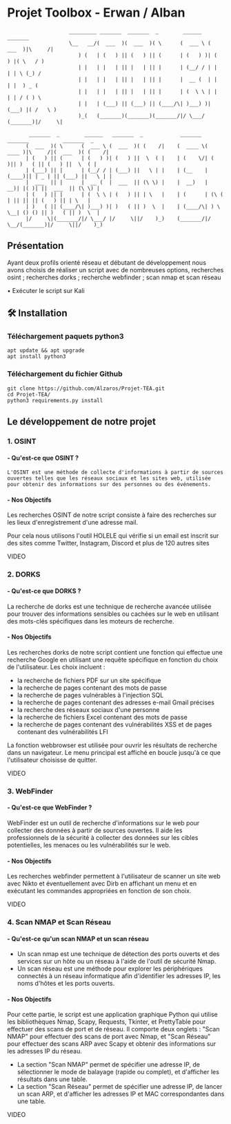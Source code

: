 # Projet Toolbox - Erwan / Alban




                        _________ _______  _______  _        ______   _______                           
                        \__   __/(  ___  )(  ___  )( \      (  ___ \ (  ___  )|\     /|                 
                           ) (   | (   ) || (   ) || (      | (   ) )| (   ) |( \   / )                 
                           | |   | |   | || |   | || |      | (__/ / | |   | | \ (_) /                  
                           | |   | |   | || |   | || |      |  __ (  | |   | |  ) _ (                   
                           | |   | |   | || |   | || |      | (  \ \ | |   | | / ( ) \                  
                           | |   | (___) || (___) || (____/\| )___) )| (___) |( /   \ )                 
                           )_(   (_______)(_______)(_______/|/ \___/ (_______)|/     \|                 
                                                                                                        
           _______  _        ______   _______  _            _______  _______           _______  _       
          (  ___  )( \      (  ___ \ (  ___  )( (    /|    (  ____ \(  ____ )|\     /|(  ___  )( (    /|
          | (   ) || (      | (   ) )| (   ) ||  \  ( |    | (    \/| (    )|| )   ( || (   ) ||  \  ( |
          | (___) || |      | (__/ / | (___) ||   \ | |    | (__    | (____)|| | _ | || (___) ||   \ | |
          |  ___  || |      |  __ (  |  ___  || (\ \) |    |  __)   |     __)| |( )| ||  ___  || (\ \) |
          | (   ) || |      | (  \ \ | (   ) || | \   |    | (      | (\ (   | || || || (   ) || | \   |
          | )   ( || (____/\| )___) )| )   ( || )  \  |    | (____/\| ) \ \__| () () || )   ( || )  \  |
          |/     \|(_______/|/ \___/ |/     \||/    )_)    (_______/|/   \__/(_______)|/     \||/    )_)
                                                                                                        

                                                                                                          

                                                                                                                  

                                                                                                                          
 ## Présentation
Ayant deux profils orienté réseau et débutant de développement nous avons choisis de réaliser un script avec de nombreuses options, recherches osint ; recherches dorks ; recherche webfinder ; scan nmap et scan réseau

  •	Exécuter le script sur Kali
 
 ## 🛠️ Installation
 ### Téléchargement paquets python3
```
apt update && apt upgrade
apt install python3
```
### Téléchargement du fichier Github
```
git clone https://github.com/Alzaros/Projet-TEA.git
cd Projet-TEA/
python3 requirements.py install
```

## Le développement de notre projet

### 1. OSINT 
#### - Qu'est-ce que OSINT ?
```
L'OSINT est une méthode de collecte d'informations à partir de sources ouvertes telles que les réseaux sociaux et les sites web, utilisée pour obtenir des informations sur des personnes ou des événements.
```
#### - Nos Objectifs
Les recherches OSINT de notre script consiste à faire des recherches sur les lieux d'enregistrement d'une adresse mail.

Pour cela nous utilisons l'outil HOLELE qui vérifie si un email est inscrit sur des sites comme Twitter, Instagram, Discord et plus de 120 autres sites

VIDEO

### 2. DORKS
#### - Qu'est-ce que DORKS ?
La recherche de dorks est une technique de recherche avancée utilisée pour trouver des informations sensibles ou cachées sur le web en utilisant des mots-clés spécifiques dans les moteurs de recherche.

#### - Nos Objectifs
Les recherches dorks de notre script contient une fonction qui effectue une recherche Google en utilisant une requête spécifique en fonction du choix de l'utilisateur. Les choix incluent :
 + la recherche de fichiers PDF sur un site spécifique
 + la recherche de pages contenant des mots de passe
 + la recherche de pages vulnérables à l'injection SQL
 + la recherche de pages contenant des adresses e-mail Gmail précises
 + la recherche des réseaux sociaux d'une personne
 + la recherche de fichiers Excel contenant des mots de passe
 + la recherche de pages contenant des vulnérabilités XSS et de pages contenant des vulnérabilités LFI

La fonction webbrowser est utilisée pour ouvrir les résultats de recherche dans un navigateur. Le menu principal est affiché en boucle jusqu'à ce que l'utilisateur choisisse de quitter.
 
 VIDEO
 
### 3. WebFinder
#### - Qu'est-ce que WebFinder ?
WebFinder est un outil de recherche d'informations sur le web pour collecter des données à partir de sources ouvertes. Il aide les professionnels de la sécurité à collecter des données sur les cibles potentielles, les menaces ou les vulnérabilités sur le web.

#### - Nos Objectifs
Les recherches webfinder permettent à l'utilisateur de scanner un site web avec Nikto et éventuellement avec Dirb en affichant un menu et en exécutant les commandes appropriées en fonction de son choix.

VIDEO

### 4. Scan NMAP et Scan Réseau
#### - Qu'est-ce qu'un scan NMAP et un scan réseau
 + Un scan nmap est une technique de détection des ports ouverts et des services sur un hôte ou un réseau à l'aide de l'outil de sécurité Nmap.
 + Un scan réseau est une méthode pour explorer les périphériques connectés à un réseau informatique afin d'identifier les adresses IP, les noms d'hôtes et les ports ouverts.

#### - Nos Objectifs
Pour cette partie, le script est une application graphique Python qui utilise les bibliothèques Nmap, Scapy, Requests, Tkinter, et PrettyTable pour effectuer des scans de port et de réseau. Il comporte deux onglets : "Scan NMAP" pour effectuer des scans de port avec Nmap, et "Scan Réseau" pour effectuer des scans ARP avec Scapy et obtenir des informations sur les adresses IP du réseau. 
 + La section "Scan NMAP" permet de spécifier une adresse IP, de sélectionner le mode de balayage (rapide ou complet), et d'afficher les résultats dans une table. 
 + La section "Scan Réseau" permet de spécifier une adresse IP, de lancer un scan ARP, et d'afficher les adresses IP et MAC correspondantes dans une table.
 
 VIDEO
